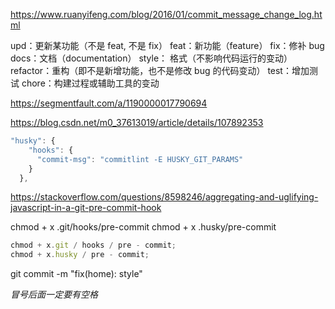 https://www.ruanyifeng.com/blog/2016/01/commit_message_change_log.html

upd：更新某功能（不是 feat, 不是 fix）
feat：新功能（feature）
fix：修补 bug
docs：文档（documentation）
style： 格式（不影响代码运行的变动）
refactor：重构（即不是新增功能，也不是修改 bug 的代码变动）
test：增加测试
chore：构建过程或辅助工具的变动

https://segmentfault.com/a/1190000017790694

https://blog.csdn.net/m0_37613019/article/details/107892353

```js
"husky": {
    "hooks": {
      "commit-msg": "commitlint -E HUSKY_GIT_PARAMS"
    }
  },

```

https://stackoverflow.com/questions/8598246/aggregating-and-uglifying-javascript-in-a-git-pre-commit-hook

chmod + x .git/hooks/pre-commit
chmod + x .husky/pre-commit

```js
chmod + x.git / hooks / pre - commit;
chmod + x.husky / pre - commit;
```

git commit -m "fix(home): style"

*冒号后面一定要有空格*
